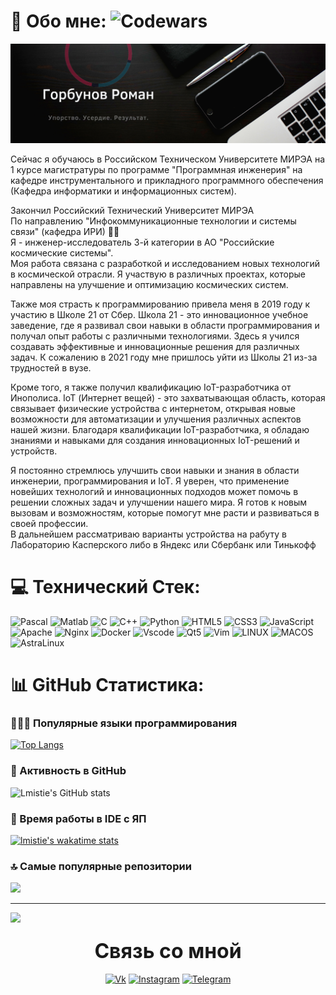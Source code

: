 # 💫 Обо мне: ![Codewars](https://www.codewars.com/users/lmistie/badges/small)

[![Header](https://github.com/lmistie/lmistie/blob/master/img/header.png)](https://www.canva.com/design/DAEqeZfAzNc/-UYjaGaKHueaHdypzOIU_w/view?website#2:1)

<!-- ![Codewars](https://www.codewars.com/users/lmistie/badges/large) -->

<p font font-size=30px>
Сейчас  я обучаюсь в Российском Техническом Университете МИРЭА на 1 курсе магистратуры по программе "Программная инженерия" на кафедре инструментального и прикладного программного обеспечения (Кафедра информатики и информационных систем).<br>

Закончил Российский Технический Университет МИРЭА <br>По  направлению "Инфокоммуникационные технологии и системы связи" (кафедра ИРИ) 👨‍🎓<br>Я - инженер-исследователь 3-й категории в АО "Российские космические системы". <br>Моя работа связана с разработкой и исследованием новых технологий в космической отрасли. Я участвую в различных проектах, которые направлены на улучшение и оптимизацию космических систем.<br>

Также моя страсть к программированию привела меня в 2019 году к участию в Школе 21 от Сбер. Школа 21 - это инновационное учебное заведение, где я развивал свои навыки в области программирования и получал опыт работы с различными технологиями. Здесь я учился создавать эффективные и инновационные решения для различных задач. К сожалению в 2021 году мне пришлось уйти из Школы 21 из-за трудностей в вузе.<br>

Кроме того, я также получил квалификацию IoT-разработчика от Инополиса. IoT (Интернет вещей) - это захватывающая область, которая связывает физические устройства с интернетом, открывая новые возможности для автоматизации и улучшения различных аспектов нашей жизни. Благодаря квалификации IoT-разработчика, я обладаю знаниями и навыками для создания инновационных IoT-решений и устройств.<br>

Я постоянно стремлюсь улучшить свои навыки и знания в области инженерии, программирования и IoT. Я уверен, что применение новейших технологий и инновационных подходов может помочь в решении сложных задач и улучшении нашего мира. Я готов к новым вызовам и возможностям, которые помогут мне расти и развиваться в своей профессии.<br>В дальнейшем рассматриваю варианты устройства на рабуту в Лабораторию Касперского либо в Яндекс или Сбербанк или Тинькофф</p>

<h3 align="center"><font size="10px">

</font></h3>

# 💻 Технический Стек:

![Pascal](https://img.shields.io/badge/-Delphi5-000000?style=for-the-badge&logo=delphi)
![Matlab](https://img.shields.io/badge/-matlab-000000?style=for-the-badge&logo=matlab)
![C](https://img.shields.io/badge/-C-000000?style=for-the-badge&logo=C&logoColor=1144AA)
![C++](https://img.shields.io/badge/-C++-000000?style=for-the-badge&logo=C%2b%2b&logoColor=1144AA)
![Python](https://img.shields.io/badge/python-000000?style=for-the-badge&logo=python&logoColor=ffdd54)
![HTML5](https://img.shields.io/badge/html5-000000?style=for-the-badge&logo=html5&logoColor=F38020)
![CSS3](https://img.shields.io/badge/css3-000000?style=for-the-badge&logo=css3&logoColor=4D54D8)
![JavaScript](https://img.shields.io/badge/javascript-000000?style=for-the-badge&logo=javascript&logoColor=%23F7DF1E)
![Apache](https://img.shields.io/badge/apache-000?style=for-the-badge&logo=apache&logoColor=darkorange)
![Nginx](https://img.shields.io/badge/nginx-000?style=for-the-badge&logo=nginx&logoColor=green)
![Docker](https://img.shields.io/badge/docker-000?style=for-the-badge&logo=docker&logoColor=230db7ed)
![Vscode](https://img.shields.io/badge/-vscode-000000?style=for-the-badge&logo=VisualStudioCode&logoColor=blue)
![Qt5](https://img.shields.io/badge/QtCreator-000000?style=for-the-badge&logo=Qt)
![Vim](https://img.shields.io/badge/-vim-000000?style=for-the-badge&logo=Vim)
![LINUX](https://img.shields.io/badge/Linux-000?style=for-the-badge&logo=linux&logoColor=white)
![MACOS](https://img.shields.io/badge/Macos-000?style=for-the-badge&logo=macOS&logoColor=white)
![AstraLinux](https://img.shields.io/badge/AstraLinux-000?style=for-the-badge&logo=debian&logoColor=red)

</div>

# 📊 GitHub Статистика:
### 🧑🏻‍💻 Популярные языки программирования
<div class="languages">

[![Top Langs](https://github-readme-stats.vercel.app/api/top-langs/?username=lmistie&langs_count=8&theme=merko)](https://github.com/lmistie/)

</div>

### 🧠  Активность в GitHub
<div>

![Lmistie's GitHub stats](https://github-readme-stats.vercel.app/api?username=lmistie&show_icons=true&theme=merko)

</div>

### 🤯 Время работы в IDE c ЯП
<div >

[![lmistie's wakatime stats](https://github-readme-stats.vercel.app/api/wakatime?username=lmistie&theme=merko)](https://github.com/anuraghazra/github-readme-stats)

</div>

### 🔝 Самые популярные репозитории
![](https://github-contributor-stats.vercel.app/api?username=lmistie&limit=5&theme=merko&combine_all_yearly_contributions=true)

---
[![](https://visitcount.itsvg.in/api?id=lmistie&icon=5&color=0)](https://visitcount.itsvg.in)

<h3 align="center"><font size="6px"> Связь со мной </font></h3>

<div align="center">

[![Vk](https://img.shields.io/badge/-Vkontakte-000000?style=for-the-badge&logo=vk)](https://vk.com/lmistie)
[![Instagram](https://img.shields.io/badge/-Instagram-000000?style=for-the-badge&logo=Instagram)](https://www.instagram.com/__singuratic/)
[![Telegram](https://img.shields.io/badge/-Telegram-000000?style=for-the-badge&logo=Telegram)](https://t.me/lmistie)

</div>